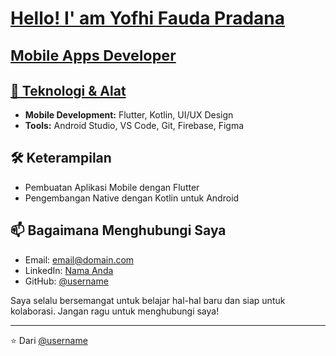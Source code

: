 <h1 align="left">
  <strong><a href="">Hello! I' am Yofhi Fauda Pradana</a></p></strong>
  <sub><a href="">Mobile Apps Developer</a></sub>
</h1>

## [🔧 Teknologi & Alat](https://github.com/YofhiFauda)

- **Mobile Development:** Flutter, Kotlin, UI/UX Design
- **Tools:** Android Studio, VS Code, Git, Firebase, Figma


## 🛠 Keterampilan

- Pembuatan Aplikasi Mobile dengan Flutter
- Pengembangan Native dengan Kotlin untuk Android

## 📫 Bagaimana Menghubungi Saya

- Email: [email@domain.com](mailto:email@domain.com)
- LinkedIn: [Nama Anda](https://linkedin.com/in/[username])
- GitHub: [@username](https://github.com/username)

Saya selalu bersemangat untuk belajar hal-hal baru dan siap untuk kolaborasi. Jangan ragu untuk menghubungi saya!

---
              
⭐️ Dari [@username](https://github.com/username)

